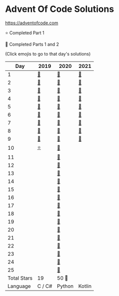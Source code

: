 # Advent Of Code Solutions

<https://adventofcode.com>

:star: Completed Part 1

:star2: Completed Parts 1 and 2

(Click emojis to go to that day's solutions)

| Day  | 2019                  | 2020                  | 2021                                          |
| ---- | --------------------- | --------------------- | --------------------------------------------- |
| 1    | [:star2:](2020/Day01) | [:star2:](2020/Day01) | [:star2:](2021/src/main/kotlin/days/Day01.kt) |
| 2    | [:star2:](2020/Day02) | [:star2:](2020/Day02) | [:star2:](2021/src/main/kotlin/days/Day02.kt) |
| 3    | [:star2:](2020/Day03) | [:star2:](2020/Day03) | [:star2:](2021/src/main/kotlin/days/Day03.kt) |
| 4    | [:star2:](2020/Day04) | [:star2:](2020/Day04) | [:star2:](2021/src/main/kotlin/days/Day04.kt) |
| 5    | [:star2:](2020/Day05) | [:star2:](2020/Day05) | [:star2:](2021/src/main/kotlin/days/Day05.kt) |
| 6    | [:star2:](2020/Day06) | [:star2:](2020/Day06) | [:star2:](2021/src/main/kotlin/days/Day06.kt) |
| 7    | [:star2:](2020/Day07) | [:star2:](2020/Day07) | [:star2:](2021/src/main/kotlin/days/Day07.kt) |
| 8    | [:star2:](2020/Day08) | [:star2:](2020/Day08) | [:star2:](2021/src/main/kotlin/days/Day08.kt) |
| 9    | [:star2:](2020/Day09) | [:star2:](2020/Day09) | [:star2:](2021/src/main/kotlin/days/Day09.kt) |
| 10   | [:star:](2020/Day10)  | [:star2:](2020/Day10) |  |
| 11   |                       | [:star2:](2020/Day11) |  |
| 12   |                       | [:star2:](2020/Day12) |  |
| 13   |                       | [:star2:](2020/Day13) |  |
| 14   |                       | [:star2:](2020/Day14) |  |
| 15   |                       | [:star2:](2020/Day15) |  |
| 16   |                       | [:star2:](2020/Day16) |  |
| 17   |                       | [:star2:](2020/Day17) |  |
| 18   |                       | [:star2:](2020/Day18) |  |
| 19   |                       | [:star2:](2020/Day19) |  |
| 20   |                       | [:star2:](2020/Day20) |  |
| 21   |                       | [:star2:](2020/Day21) |  |
| 22   |                       | [:star2:](2020/Day22) |  |
| 23   |                       | [:star2:](2020/Day23) |  |
| 24   |                       | [:star2:](2020/Day24) |  |
| 25   |                       | [:star2:](2020/Day25) |  |
| Total Stars | 19     | 50 :tada: |        |
| Language    | C / C# | Python    | Kotlin |
